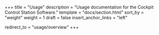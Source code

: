 +++
title = "Usage"
description = "Usage documentation for the Cockpit Control Station Software."
template = "docs/section.html"
sort_by = "weight"
weight = 1
draft = false
insert_anchor_links = "left"

redirect_to = "usage/overview"
+++
